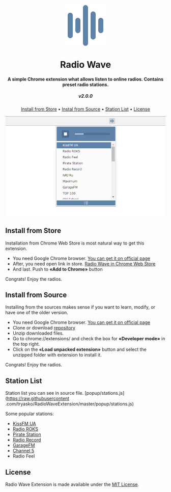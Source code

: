 <p align="center">
  <img src="https://raw.githubusercontent.com/tryasko/files/master/RadioWaveExtension/2.0.0/icon-256.png" alt="Radio Wave" width="128">
</p>

<h1 align="center">
    Radio Wave
</h1>

<h4 align="center">
  A simple Chrome extension what allows listen to online radios. Contains preset radio stations.
</h4>

<h5 align="center" fontSize="12px">
  v2.0.0
</h5>

<p align="center">
  <a href="#install-from-store">Install from Store</a> •
  <a href="#install-from-source">Instal from Source</a> •
  <a href="#station-list">Station List</a> •
  <a href="#license">License</a>
</p>

<p align="center">
  <img src="https://raw.githubusercontent.com/tryasko/files/master/RadioWaveExtension/2.0.0/rw-popup.png" alt="Radio Wave Popup">
</p>

## Install from Store

Installation from Chrome Web Store is most natural way to get this extension.

* You need Google Chrome browser. [You can get it on official page](https://www.google.com/intl/en/chrome/)
* After, you need open link in store. [Radio Wave in Chrome Web Store](https://chrome.google.com/webstore/detail/radio-wave/onmajcldinagenagjgbbdmejcgihkcig)
* And last. Push to **«Add to Chrome»** button

Congrats! Enjoy the radios.

## Install from Source

Installing from the sources makes sense if you want to learn, modify, or have one of the older version.

* You need Google Chrome browser. [You can get it on official page](https://www.google.com/intl/en/chrome/)
* Clone or download [repository](https://github.com/tryasko/RadioWaveExtension)
* Unzip downloaded files.
* Go to chrome://extensions/ and check the box for **«Developer mode»** in the top right.
* Click on the **«Load unpacked extension»** button and select the unzipped folder with extension to install it.

Congrats! Enjoy the radios.

## Station List

Station list you can see in source file. [popup/stations.js](https://raw.githubusercontent
.com/tryasko/RadioWaveExtension/master/popup/stations.js)

Some popular stations:
* [KissFM UA](https://www.kissfm.ua/)
* [Radio ROKS](https://www.radioroks.ua/)
* [Pirate Station](http://www.radiorecord.ru/ps/)
* [Radio Record](http://www.radiorecord.ru/)
* [GarageFM](http://garagefm.ru/)
* [Channel 5](http://promodj.com/radio#channel5)
* Radio Feel

## License

Radio Wave Extension is made available under the [MIT License](https://raw.githubusercontent.com/tryasko/RadioWaveExtension/master/LICENSE).
